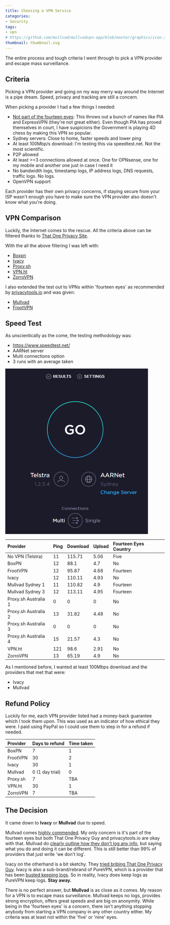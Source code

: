 ```yaml
---
title: Choosing a VPN Service
categories:
- Security
tags:
- vpn
# https://github.com/mullvad/mullvadvpn-app/blob/master/graphics/icon.svg
thumbnail: thumbnail.svg
---
```


The entire process and tough criteria I went through to pick a VPN provider and escape mass surveillance.

<!-- more -->

## Criteria

Picking a VPN provider and going on my way merry way around the Internet is a pipe dream. Speed, privacy and tracking are still a concern.

When picking a provider I had a few things I needed:

- [Not part of the fourteen eyes](https://restoreprivacy.com/5-eyes-9-eyes-14-eyes/): This throws out a bunch of names like PIA and ExpressVPN (they're not great either). Even though PIA has proved themselves in court, I have suspicions the Government is playing 4D chess by making this VPN so popular.
- Sydney servers: Close to home, faster speeds and lower ping
- At least 100Mbp/s download: I'm testing this via speedtest.net. Not the most scientific.
- P2P allowed
- At least >=3 connections allowed at once. One for OPNsense, one for my mobile and another one just in case I need it
- No bandwidth logs, timestamp logs, IP address logs, DNS requests, traffic logs. No logs.
- OpenVPN support

Each provider has their own privacy concerns, if staying secure from your ISP wasn't enough you have to make sure the VPN provider also doesn't know what you're doing.

## VPN Comparison

Luckily, the Internet comes to the rescue. All the criteria above can be filtered thanks to [That One Privacy Site](https://thatoneprivacysite.net/vpn-section/).

With the all the above filtering I was left with:

- [Boxpn](https://boxpn.com/)
- [Ivacy](https://www.ivacy.com/)
- [Proxy.sh](https://proxy.sh/)
- [VPN.ht](https://vpn.ht/)
- [ZorroVPN](https://zorrovpn.com/?lang=en)

I also extended the test out to VPNs within 'fourteen eyes' as recommended by [privacytools.io](https://www.privacytools.io/providers/vpn/) and was given:

- [Mullvad](https://mullvad.net/en/)
- [FrootVPN](https://frootvpn.com/)

## Speed Test

As unscientically as the come, the testing methodology was:

- <https://www.speedtest.net/>
- AARNet server
- Multi connections option
- 3 runs with an average taken

![](speedtest.PNG)

| Provider             | Ping | Download | Upload | Fourteen Eyes Country |
|:---------------------|:-----|:---------|:-------|:----------------------|
| No VPN (Telstra)     | 11   | 115.71   | 5.06   | Five                  |
| BoxPN                | 12   | 88.1     | 4.7    | No                    |
| FrootVPN             | 12   | 95.87    | 4.68   | Fourteen              |
| Ivacy                | 12   | 110.11   | 4.93   | No                    |
| Mullvad Sydney 1     | 11   | 110.82   | 4.9    | Fourteen              |
| Mullvad Sydney 3     | 12   | 113.11   | 4.95   | Fourteen              |
| Proxy.sh Australia 1 | 0    | 0        | 0      | No                    |
| Proxy.sh Australia 2 | 13   | 31.82    | 4.48   | No                    |
| Proxy.sh Australia 3 | 0    | 0        | 0      | No                    |
| Proxy.sh Australia 4 | 15   | 21.57    | 4.3    | No                    |
| VPN.ht               | 121  | 98.6     | 2.91   | No                    |
| ZorroVPN             | 13   | 65.19    | 4.9    | No                    |

As I mentioned before, I wanted at least 100Mbps download and the providers that met that were:

- Ivacy
- Mullvad

## Refund Policy

Luckily for me, each VPN provider listed had a money-back guarantee which I took them upon. This was used as an indicator of how ethical they were. I paid using PayPal so I could use them to step in for a refund if needed.

| Provider | Days to refund  | Time taken |
|:---------|:----------------|:-----------|
| BoxPN    | 7               | 1          |
| FrootVPN | 30              | 2          |
| Ivacy    | 30              | 1          |
| Mullvad  | 0 (1 day trial) | 0          |
| Proxy.sh | 7               | TBA        |
| VPN.ht   | 30              | 1          |
| ZorroVPN | 7               | TBA        |

## The Decision

It came down to **Ivacy** or **Mullvad** due to speed.

Mullvad comes [highly commended](https://thatoneprivacysite.net/2017/10/03/mullvad-review/). My only concern is it's part of the fourteen eyes but both That One Privacy Guy and privacytools.io are okay with that. Mullvad do [clearly outline how they don't log any info](https://mullvad.net/en/guides/no-logging-data-policy/), but saying what you do and doing it can be different. This is still better than 99% of providers that just write 'we don't log'.

Ivacy on the otherhand is a bit sketchy. They [tried bribing That One Privacy Guy](https://thatoneprivacysite.net/2016/05/24/old-the-story-of-how-a-certain-vpn-company-tried-bribing-me/). Ivacy is also a sub-brand/rebrand of PureVPN, which is a provider that has been [busted keeping logs](https://www.bleepingcomputer.com/news/security/cyberstalking-suspect-arrested-after-vpn-providers-shared-logs-with-the-fbi/). So in reality, Ivacy does keep logs as PureVPN keep logs. **Stay away.**

There is no perfect answer, but **Mullvad** is as close as it comes. My reason for a VPN is to escape mass surveillance. Mullvad keeps no logs, provides strong encryption, offers great speeds and are big on anonymity. While being in the 'fourteen eyes' is a concern, there isn't anything stopping anybody from starting a VPN company in any other country either. My criteria was at least not within the 'five' or 'nine' eyes.
